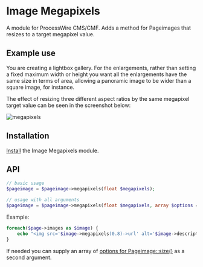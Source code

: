 # Image Megapixels

A module for ProcessWire CMS/CMF. Adds a method for Pageimages that resizes to a target megapixel value.

## Example use

You are creating a lightbox gallery. For the enlargements, rather than setting a fixed maximum width or height you want all the enlargements have the same size in terms of area, allowing a panoramic image to be wider than a square image, for instance.

The effect of resizing three different aspect ratios by the same megapixel target value can be seen in the screenshot below:

![megapixels](https://user-images.githubusercontent.com/1538852/35495012-749cb392-0523-11e8-81d1-4a8beb68eaf3.jpg)

## Installation

[Install](http://modules.processwire.com/install-uninstall/) the Image Megapixels module.

## API

```php
// basic usage
$pageimage = $pageimage->megapixels(float $megapixels);

// usage with all arguments
$pageimage = $pageimage->megapixels(float $megapixels, array $options = []);
```

Example:

```php
foreach($page->images as $image) {
    echo "<img src='$image->megapixels(0.8)->url' alt='$image->description'>"
}
```

If needed you can supply an array of [options for Pageimage::size()](https://processwire.com/api/ref/page-image/size/) as a second argument.